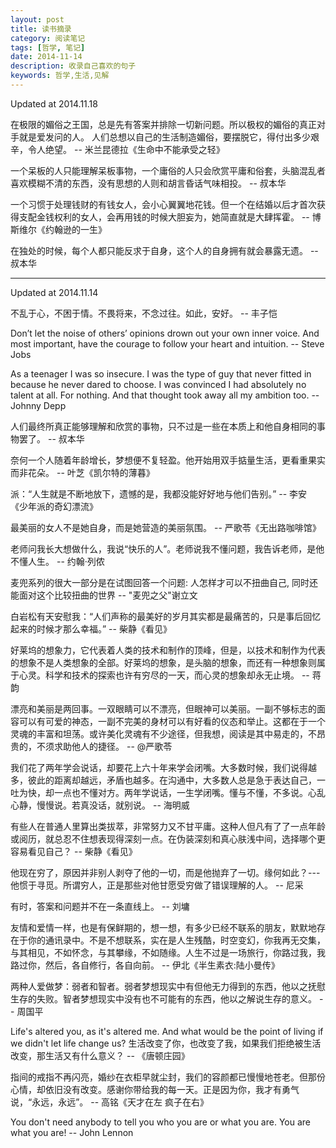 ```yaml
---
layout: post
title: 读书摘录
category: 阅读笔记
tags: [哲学, 笔记]
date: 2014-11-14
description: 收录自己喜欢的句子
keywords: 哲学,生活,见解
---
```


Updated at 2014.11.18

在极限的媚俗之王国，总是先有答案并排除一切新问题。所以极权的媚俗的真正对手就是爱发问的人。 人们总想以自己的生活制造媚俗，要摆脱它，得付出多少艰辛，令人绝望。
-- 米兰昆德拉《生命中不能承受之轻》

一个呆板的人只能理解呆板事物，一个庸俗的人只会欣赏平庸和俗套，头脑混乱者喜欢模糊不清的东西，没有思想的人则和胡言昏话气味相投。
-- 叔本华

一个习惯于处理钱财的有钱女人，会小心翼翼地花钱。但一个在结婚以后才首次获得支配金钱权利的女人，会再用钱的时候大胆妄为，她简直就是大肆挥霍。
-- 博斯维尔《约翰逊的一生》

在独处的时候，每个人都只能反求于自身，这个人的自身拥有就会暴露无遗。
-- 叔本华

----
Updated at 2014.11.14

不乱于心，不困于情。不畏将来，不念过往。如此，安好。
-- 丰子恺

Don’t let the noise of others’ opinions drown out your own inner voice. And most important, have the courage to follow your heart and intuition.
-- Steve Jobs

As a teenager I was so insecure. I was the type of guy that never fitted in because he never dared to choose. I was convinced I had absolutely no talent at all. For nothing. And that thought took away all my ambition too.
-- Johnny Depp

人们最终所真正能够理解和欣赏的事物，只不过是一些在本质上和他自身相同的事物罢了。
-- 叔本华

奈何一个人随着年龄增长，梦想便不复轻盈。他开始用双手掂量生活，更看重果实而非花朵。
-- 叶芝《凯尔特的薄暮》

派：“人生就是不断地放下，遗憾的是，我都没能好好地与他们告别。”
-- 李安  《少年派的奇幻漂流》

最美丽的女人不是她自身，而是她营造的美丽氛围。
-- 严歌苓《无出路咖啡馆》

老师问我长大想做什么，我说“快乐的人”。老师说我不懂问题，我告诉老师，是他不懂人生。
-- 约翰·列侬

麦兜系列的很大一部分是在试图回答一个问题: 人怎样才可以不扭曲自己, 同时还能面对这个比较扭曲的世界
-- "麦兜之父"谢立文

白岩松有天安慰我：“人们声称的最美好的岁月其实都是最痛苦的，只是事后回忆起来的时候才那么幸福。”
-- 柴静《看见》

好莱坞的想象力，它代表着人类的技术和制作的顶峰，但是，以技术和制作为代表的想象不是人类想象的全部。好莱坞的想象，是头脑的想象，而还有一种想象则属于心灵。科学和技术的探索也许有穷尽的一天，而心灵的想象却永无止境。
-- 蒋韵

漂亮和美丽是两回事。一双眼睛可以不漂亮，但眼神可以美丽。一副不够标志的面容可以有可爱的神态，一副不完美的身材可以有好看的仪态和举止。这都在于一个灵魂的丰富和坦荡。或许美化灵魂有不少途径，但我想，阅读是其中易走的，不昂贵的，不须求助他人的捷径。
-- @严歌苓

我们花了两年学会说话，却要花上六十年来学会闭嘴。大多数时候，我们说得越多，彼此的距离却越远，矛盾也越多。在沟通中，大多数人总是急于表达自己，一吐为快，却一点也不懂对方。两年学说话，一生学闭嘴。懂与不懂，不多说。心乱心静，慢慢说。若真没话，就别说。
-- 海明威

有些人在普通人里算出类拔萃，非常努力又不甘平庸。这种人但凡有了了一点年龄或阅历，就总忍不住想表现得深刻一点。在伪装深刻和真心肤浅中间，选择哪个更容易看见自己？
-- 柴静《看见》

他现在穷了，原因并非别人剥夺了他的一切，而是他抛弃了一切。缘何如此？---他惯于寻觅。所谓穷人，正是那些对他甘愿受穷做了错误理解的人。
-- 尼采

有时，答案和问题并不在一条直线上。
-- 刘墉

友情和爱情一样，也是有保鲜期的，想一想，有多少已经不联系的朋友，默默地存在于你的通讯录中。不是不想联系，实在是人生残酷，时空变幻，你我再无交集，与其相见，不如怀念，与其攀缘，不如随缘。人生不过是一场旅行，你路过我，我路过你，然后，各自修行，各自向前。
--  伊北《半生素衣:陆小曼传》

两种人爱做梦：弱者和智者。弱者梦想现实中有但他无力得到的东西，他以之抚慰生存的失败。智者梦想现实中没有也不可能有的东西，他以之解说生存的意义。
-- 周国平

Life's altered you, as it's altered me. And what would be the point of living if we didn't let life change us? 生活改变了你，也改变了我，如果我们拒绝被生活改变，那生活又有什么意义？
-- 《唐顿庄园》

指间的戒指不再闪亮，婚纱在衣柜早就尘封，我们的容颜都已慢慢地苍老。但那份心情，却依旧没有改变。感谢你带给我的每一天。正是因为你，我才有勇气说，“永远，永远”。
-- 高铭《天才在左 疯子在右》

You don't need anybody to tell you who you are or what you are. You are what you are!
-- John Lennon


